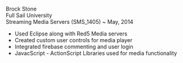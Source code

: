  Brock Stone <br/>
 Full Sail University <br/>
 Streaming Media Servers (SMS_1405) ~
 May, 2014
 
 - Used Eclipse along with Red5 Media servers
 - Created custom user controls for media player 
 - Integrated firebase commenting and user login
 - JavacScript - ActionScript Libraries used for media functionality
